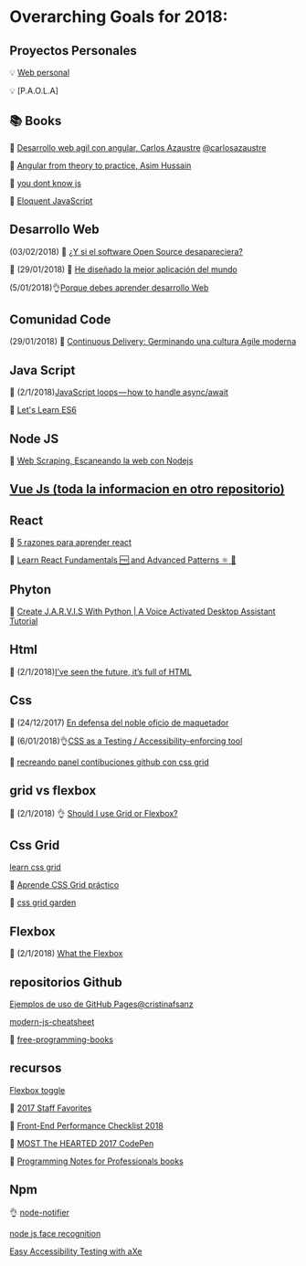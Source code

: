 # Overarching Goals for 2018:

## Proyectos Personales

:bulb: [Web personal](http://strigo.es/)

:bulb: [P.A.O.L.A]

## :books: Books

:blue_book: [Desarrollo web agil con angular, Carlos Azaustre](https://carlosazaustre.es/)    [@carlosazaustre](https://twitter.com/carlosazaustre?lang=es)

:blue_book: [Angular from theory to practice, Asim Hussain](https://codecraft.tv/courses/angular/)

:blue_book: [you dont know js](https://www.amazon.com/You-Dont-Know-Js-Book/dp/B01AY9P0P6)

:blue_book: [Eloquent JavaScript](https://www.amazon.com/Eloquent-JavaScript-2nd-Ed-Introduction-ebook/dp/B00QL616UU/ref=sr_1_1?s=digital-text&ie=UTF8&qid=1514116099&sr=1-1&keywords=Eloquent_JavaScript)

## Desarrollo Web

(03/02/2018) :page_facing_up: [¿Y si el software Open Source desapareciera?](https://www.xataka.com/servicios/y-si-el-software-open-source-desapareciera)

🤩 (29/01/2018) :page_facing_up: [He diseñado la mejor aplicación del mundo](https://elabismodenull.wordpress.com/2017/03/02/he-disenado-la-mejor-aplicacion-del-mundo/)

(5/01/2018):ok_hand:[Porque debes aprender desarrollo Web](http://wmedia.es/debes-aprender-desarrollo-web/?utm_content=buffer00221&utm_medium=social&utm_source=twitter.com&utm_campaign=buffer)

## Comunidad Code 

(29/01/2018) :movie_camera: [Continuous Delivery: Germinando una cultura Agile moderna](https://www.youtube.com/watch?v=hbggtXmQcf8)

## Java Script

:page_facing_up: (2/1/2018)[JavaScript loops — how to handle async/await](https://blog.lavrton.com/javascript-loops-how-to-handle-async-await-6252dd3c795)

:movie_camera: [Let's Learn ES6](https://www.youtube.com/watch?v=LTbnmiXWs2k&list=PL57atfCFqj2h5fpdZD-doGEIs0NZxeJTX)

## Node JS

:movie_camera: [Web Scraping, Escaneando la web con Nodejs](https://youtu.be/rcsvTUG0bs8)

## [Vue Js (toda la informacion en otro repositorio)](https://github.com/trigoporres/personal-aprendiendoVue)

## React

:page_facing_up: [5 razones para aprender react](https://www.linkedin.com/pulse/reactjs-5-razones-por-las-que-deber%C3%ADas-aprenderlo-dur%C3%A1n-garc%C3%ADa/?trackingId=LigiqTHi92MO6ljDXMNp8g%3D%3D)

:page_facing_up: [Learn React Fundamentals 🆓 and Advanced Patterns ⚛️ 🎁](https://blog.kentcdodds.com/learn-react-fundamentals-and-advanced-patterns-eac90341c9db)

## Phyton

:movie_camera: [Create J.A.R.V.I.S With Python | A Voice Activated Desktop Assistant Tutorial](https://www.youtube.com/watch?v=2eoudIBVW9w&lipi=urn%3Ali%3Apage%3Ad_flagship3_feed%3BGVQwGf%2BDSA2XcZsuWFtchw%3D%3D)

## Html

:page_facing_up: (2/1/2018)[I’ve seen the future, it’s full of HTML](https://medium.com/@mikeal/ive-seen-the-future-it-s-full-of-html-2577246f2210)

## Css

:page_facing_up: (24/12/2017) [En defensa del noble oficio de maquetador](https://octuweb.com/defensa-noble-oficio-maquetador/)

:page_facing_up: (6/01/2018):ok_hand:[CSS as a Testing / Accessibility-enforcing tool](https://medium.com/@amir.guirguis/css-as-a-testing-accessibility-enforcing-tool-76908cfad19f)

:page_facing_up: [recreando panel contibuciones github con css grid](https://bitsofco.de/github-contribution-graph-css-grid/)

## grid vs flexbox

:page_facing_up: (2/1/2018) :ok_hand: [Should I use Grid or Flexbox?](https://rachelandrew.co.uk/archives/2016/03/30/should-i-use-grid-or-flexbox/)

## Css Grid

[learn css grid](http://learncssgrid.com/)

:movie_camera: [Aprende CSS Grid práctico](https://www.youtube.com/playlist?list=PLM-Y_YQmMEqBxmylkI5WJn9ouUxWlJNOW)

:page_facing_up: [css grid garden](http://cssgridgarden.com/#es)

## Flexbox

:movie_camera: (2/1/2018) [What the Flexbox](https://www.youtube.com/playlist?list=PLu8EoSxDXHP7xj_y6NIAhy0wuCd4uVdid)

## repositorios Github

[Ejemplos de uso de GitHub Pages](https://github.com/cristinafsanz/github-pages)[@cristinafsanz](https://twitter.com/cristinafsanz?lang=es)

[modern-js-cheatsheet](https://github.com/mbeaudru/modern-js-cheatsheet)

:page_facing_up: [free-programming-books](https://github.com/EbookFoundation/free-programming-books)


## recursos

[Flexbox toggle](https://codepen.io/shshaw/pen/EbjvbQ/)

:page_facing_up: [2017 Staff Favorites](https://css-tricks.com/2017-staff-favorites/)

:page_facing_up: [Front-End Performance Checklist 2018 ](https://www.smashingmagazine.com/2018/01/front-end-performance-checklist-2018-pdf-pages/)

:page_facing_up: [MOST The HEARTED 2017 CodePen](https://codepen.io/2017/popular/pens/)

:page_facing_up: [Programming Notes for Professionals books](http://books.goalkicker.com/)

## Npm

:ok_hand: [node-notifier](https://github.com/mikaelbr/node-notifier)

[node js face recognition](https://medium.com/@muehler.v/node-js-face-recognition-js-simple-and-robust-face-recognition-using-deep-learning-ea5ba8e852)

[Easy Accessibility Testing with aXe](https://www.axe-core.org/)

